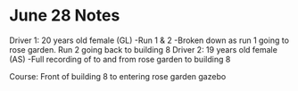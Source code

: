 # June 28 Notes


Driver 1: 20 years old female (GL)
  -Run 1 & 2
  -Broken down as run 1 going to rose garden. Run 2 going back to building 8
Driver 2: 19 years old female (AS)
  -Full recording of to and from rose garden to building 8

Course:
Front of building 8 to entering rose garden gazebo
